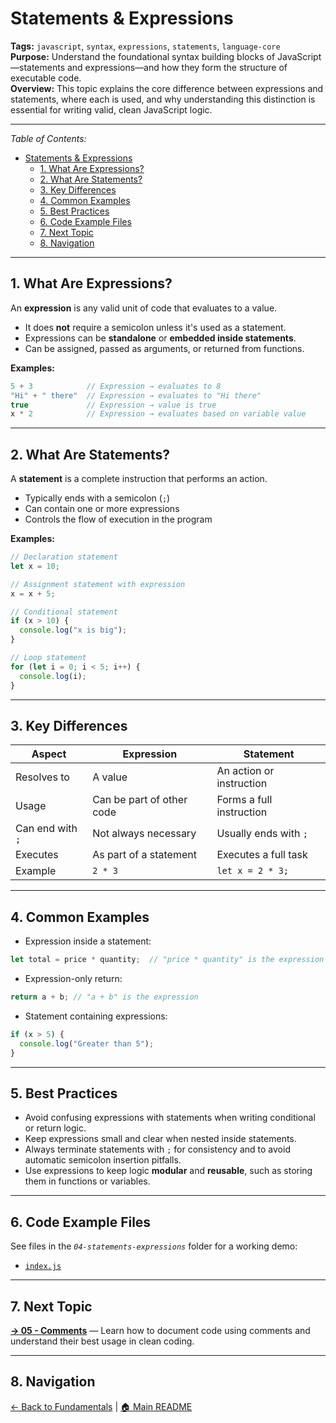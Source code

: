 # Statements & Expressions

**Tags:** `javascript`, `syntax`, `expressions`, `statements`, `language-core`  
**Purpose:** Understand the foundational syntax building blocks of JavaScript—statements and expressions—and how they form the structure of executable code.  
**Overview:** This topic explains the core difference between expressions and statements, where each is used, and why understanding this distinction is essential for writing valid, clean JavaScript logic.

---

_Table of Contents:_

- [Statements \& Expressions](#statements--expressions)
  - [1. What Are Expressions?](#1-what-are-expressions)
  - [2. What Are Statements?](#2-what-are-statements)
  - [3. Key Differences](#3-key-differences)
  - [4. Common Examples](#4-common-examples)
  - [5. Best Practices](#5-best-practices)
  - [6. Code Example Files](#6-code-example-files)
  - [7. Next Topic](#7-next-topic)
  - [8. Navigation](#8-navigation)

---

## 1. What Are Expressions?

An **expression** is any valid unit of code that evaluates to a value.

- It does **not** require a semicolon unless it's used as a statement.
- Expressions can be **standalone** or **embedded inside statements**.
- Can be assigned, passed as arguments, or returned from functions.

**Examples:**

```js
5 + 3            // Expression → evaluates to 8
"Hi" + " there"  // Expression → evaluates to "Hi there"
true             // Expression → value is true
x * 2            // Expression → evaluates based on variable value
```

---

## 2. What Are Statements?

A **statement** is a complete instruction that performs an action.

- Typically ends with a semicolon (`;`)
- Can contain one or more expressions
- Controls the flow of execution in the program

**Examples:**

```js
// Declaration statement
let x = 10;

// Assignment statement with expression
x = x + 5;

// Conditional statement
if (x > 10) {
  console.log("x is big");
}

// Loop statement
for (let i = 0; i < 5; i++) {
  console.log(i);
}
```

---

## 3. Key Differences

| Aspect             | Expression                | Statement                |
| ------------------ | ------------------------- | ------------------------ |
| Resolves to        | A value                   | An action or instruction |
| Usage              | Can be part of other code | Forms a full instruction |
| Can end with `;`   | Not always necessary      | Usually ends with `;`    |
| Executes           | As part of a statement    | Executes a full task     |
| Example            | `2 * 3`                   | `let x = 2 * 3;`         |

---

## 4. Common Examples

- Expression inside a statement:

```js
let total = price * quantity;  // "price * quantity" is the expression
```

- Expression-only return:

```js
return a + b; // "a + b" is the expression
```

- Statement containing expressions:

```js
if (x > 5) {
  console.log("Greater than 5");
}
```

---

## 5. Best Practices

- Avoid confusing expressions with statements when writing conditional or return logic.  
- Keep expressions small and clear when nested inside statements.  
- Always terminate statements with `;` for consistency and to avoid automatic semicolon insertion pitfalls.  
- Use expressions to keep logic **modular** and **reusable**, such as storing them in functions or variables.  

---

## 6. Code Example Files

See files in the _`04-statements-expressions`_ folder for a working demo:

- [`index.js`](index.js)

---

## 7. Next Topic

**[→ 05 - Comments](../05-comments/README.md)** — Learn how to document code using comments and understand their best usage in clean coding.

---

## 8. Navigation

[← Back to Fundamentals](../README.md) | [🏠 Main README](../../README.md)
